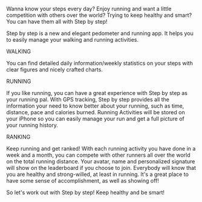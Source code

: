 

Wanna know your steps every day? Enjoy running and want a little competition with others over the world? Trying to keep healthy and smart? You can have them all with Step by step!

Step by step is a new and elegant pedometer and running app. It helps you to easily manage your walking and running activities.

WALKING

You can find detailed daily information/weekly statistics on your steps with clear figures and nicely crafted charts.

RUNNING

If you like running, you can have a great experience with Step by step as your running pal. With GPS tracking, Step by step provides all the information your need to know better about your running, such as time, distance, pace and calories burned. Running Activities will be stored on your iPhone so you can easily manage your run and get a full picture of your running history.

RANKING

Keep running and get ranked! With each running activity you have done in a week and a month, you can compete with other runners all over the world on the total running distance. Your avatar, name and personalized signature will show on the leaderboard if you choose to join. Everybody will know that you are healthy and strong-willed, at least in running. It's a great place to have some sense of accomplishment, as well as showing off!

So let's work out with Step by step! Keep healthy and be smart!
